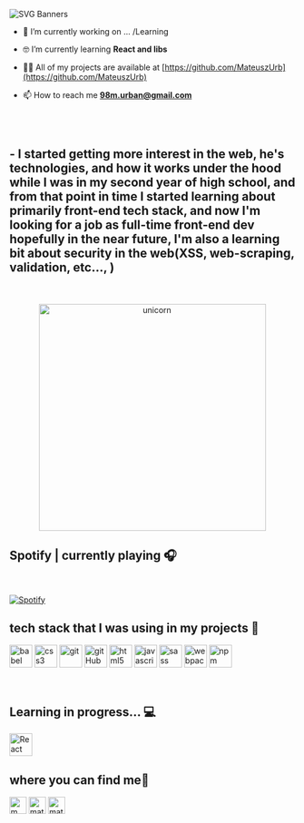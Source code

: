    ![SVG Banners](https://svg-banners.vercel.app/api?type=glitch&text1=Hi%20There👨‍💻&width=1300&height=500)
- 🔭 I’m currently working on ... /Learning

- 🤓 I’m currently learning **React and libs**

- 👨‍💻 All of my projects are available at [https://github.com/MateuszUrb](https://github.com/MateuszUrb)

- 📫 How to reach me **98m.urban@gmail.com**

</br>
   </br>

   ## - I started getting more interest in the web, he's technologies, and how it works under the hood while I was in my second year of high school, and from that point in time I started learning about primarily front-end tech stack, and now I'm looking for a job as full-time front-end dev hopefully in the near future, I'm also a learning bit about security in the web(XSS, web-scraping, validation, etc..., )
   
   </br>
   </br>
<div align="center">   
 <img src="https://github.com/jglovier/gifs/blob/gh-pages/careful/indiana-jones-sand-bag.gif" alt="unicorn" width="400">
</div>
  
## Spotify | currently playing 🎧
</br>

[![Spotify](https://novatorem12.vercel.app/api/spotify)](https://open.spotify.com/user/11161491278)

## tech stack that I was using in my projects 🧰
<p align="left">
<img src="https://www.vectorlogo.zone/logos/babeljs/babeljs-icon.svg" alt="babel" width="40" height="40"/> 
 <img src="https://www.vectorlogo.zone/logos/netlifyapp_watercss/netlifyapp_watercss-ar21.svg" alt="css3" width="40" height="40"/> 
 <img src="https://www.vectorlogo.zone/logos/git-scm/git-scm-icon.svg" alt="git" width="40" height="40"/> 
 <img src="https://www.vectorlogo.zone/logos/github/github-ar21.svg" alt="gitHub" width="40" height="40"/> 
 <img src="https://www.vectorlogo.zone/logos/w3_html5/w3_html5-icon.svg" alt="html5" width="40" height="40"/>
 <img src="https://www.vectorlogo.zone/logos/javascript/javascript-icon.svg" alt="javascript" width="40" height="40"/>
<img src="https://www.vectorlogo.zone/logos/sass-lang/sass-lang-icon.svg" alt="sass" width="40" height="40"/> 
<img src="https://www.vectorlogo.zone/logos/js_webpack/js_webpack-icon.svg" alt="webpack" width="40" height="40"/>
<img src="https://unpkg.com/simple-icons@3.7.0/icons/npm.svg" alt="npm" width="40" height="40"/>
</p>

</br>

## Learning in progress... 💻
<p align="left">
  <img src="https://www.vectorlogo.zone/logos/reactjs/reactjs-icon.svg" alt="React" width="40" height="40"/> 
</p>


## where you can find me📯

<p align="left">
<a href="https://twitter.com/m_urban98" target="blank"><img align="center" src="https://cdn.jsdelivr.net/npm/simple-icons@3.0.1/icons/twitter.svg" alt="m_urban98" height="30" width="30" /></a>
<a href="https://linkedin.com/in/mateusz-urban-17804413b" target="blank"><img align="center" src="https://cdn.jsdelivr.net/npm/simple-icons@3.0.1/icons/linkedin.svg" alt="mateusz-urban-17804413b" height="30" width="30" /></a>
<a href="https://fb.com/mateusz.urban.353" target="blank"><img align="center" src="https://cdn.jsdelivr.net/npm/simple-icons@3.0.1/icons/facebook.svg" alt="mateusz.urban.353" height="30" width="30" /></a>
</p>
